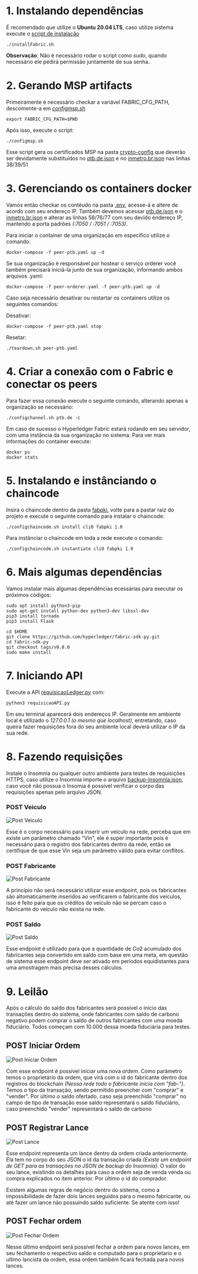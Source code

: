 # 1. Instalando dependências

É recomendado que utilize o **Ubuntu 20.04 LTS**, caso utilize sistema execute o [script de instalação](dependencias/installFabric.sh)

```console
./installFabric.sh
```

**Observação**: Não é necessário rodar o script como *sudo*, quando necessário ele pedirá permissão juntamente de sua senha.

# 2. Gerando MSP artifacts

Primeiramente é necessário checkar a variável FABRIC_CFG_PATH, descomente-a em [configmsp.sh](blockchain/configmsp.sh)

```console
export FABRIC_CFG_PATH=$PWD
```

Após isso, execute o script:

```console
./configmsp.sh
```

Esse script gera os certificados MSP na pasta [crypto-config](blockchain/crypto-config/) que deverão ser devidamente substituídos no [ptb.de.json](blockchain/fabpki-cli/ptb.de.json) e no [inmetro.br.json](blockchain/fabpki-cli/inmetro.br.json) nas linhas 38/39/51

# 3. Gerenciando os containers docker

Vamos então checkar os contéudo na pasta [.env](blockchain/.env), acesse-á e altere de acordo com seu endereço IP. Também devemos acessar [ptb.de.json](blockchain/fabpki-cli/ptb.de.json) e o [inmetro.br.json](blockchain/fabpki-cli/inmetro.br.json) e alterar as linhas 58/76/77 com seu devído endereço IP, mantendo a porta padrões *(:7050 / :7051 / :7053)*.

Para iniciar o container de uma organização em específico utilize o comando: 

```console
docker-compose -f peer-ptb.yaml up -d
```

Se sua organização é responsável por hostear o serviço orderer você também precisará iniciá-la junto de sua organização, informando ambos arquivos .yaml:

```console
docker-compose -f peer-orderer.yaml -f peer-ptb.yaml up -d
```

Caso seja necessário desativar ou restartar os containers utilize os seguintes comandos: 

Desativar:
```console
docker-compose -f peer-ptb.yaml stop
```

Resetar:
```console
./teardown.sh peer-ptb.yaml
```

# 4. Criar a conexão com o Fabric e conectar os peers

Para fazer essa conexão execute o seguinte comando, alterando apenas a organização se necessário:

```console
./configchannel.sh ptb.de -c
```

Em caso de sucesso o Hyperledger Fabric estará rodando em seu servidor, com uma instância da sua organização no sistema. Para ver mais informações do container execute:

```console
docker ps
docker stats
```

# 5. Instalando e instânciando o chaincode

Insira o chaincode dentro da pasta [fabpki](blockchain/fabpki/), volte para a pastar raiz do projeto e execute o seguinte comando para instalar o chaincode:

```console
./configchaincode.sh install cli0 fabpki 1.0
```

Para instânciar o chaincode em toda a rede execute o comando: 

```console
./configchaincode.sh instantiate cli0 fabpki 1.0
```

# 6. Mais algumas dependências


Vamos instalar mais algumas dependências ecessárias para executar os próximos códigos:

```console
sudo apt install python3-pip
sudo apt-get install python-dev python3-dev libssl-dev
pip3 install tornado
pip3 install Flask
```

```console
cd $HOME
git clone https://github.com/hyperledger/fabric-sdk-py.git
cd fabric-sdk-py
git checkout tags/v0.8.0
sudo make install
```

# 7. Iniciando API

Execute a API [requisicaoLedger.py](API/requisicaoLedger.py) com:

```console
python3 requisicaoAPI.py
```

Em seu terminal aparecerá dois endereços IP. Geralmente em ambiente local é utilizado o *127.0.0.1 (o mesmo que localhost)*, entretando, caso queira fazer requisições fora do seu ambiente local deverá utilizar o IP da sua rede.

# 8. Fazendo requisições 

Instale o Insomnia ou qualquer outro ambiente para testes de requisições HTTPS, caso utilize o Insomnia importe o arquivo [backup-insomnia.json](extras/backup_insomnia.json), caso você não possua o Insomia é possível verificar o corpo das requisições apenas pelo arquivo JSON.


### POST Veiculo
![Post Veiculo](https://i.imgur.com/pTDURzy.png)

Esse é o corpo necessário para inserir um veiculo na rede, perceba que em existe um parâmetro chamado "Vin", ele é super importante pois é necessário para o registro dos fabricantes dentro da rede, então se certifique de que esse Vin seja um parâmetro válido para evitar conflitos. 

### POST Fabricante
![Post Fabricante](https://i.imgur.com/5b8Q4QL.png)

A princípio não será necessário utilizar esse endpoint, pois os fabricantes são altomaticamente inseridos ao verificarem o fabricante dos veiculos, isso é feito para que os créditos do veículo não se percam caso o fabricante do veículo não exista na rede.

### POST Saldo
![Post Saldo](https://i.imgur.com/1dAMC2T.png)

Esse endpoint é utilizado para que a quantidade de Co2 acumulado dos fabricantes seja convertido em saldo com base em uma meta, em questão de sistema esse endpoint deve ser ativado em períodos equidistantes para uma amostragem mais precisa desses cálculos.

# 9. Leilão

Após o cálculo do saldo dos fabricantes será possível o início das transações dentro do sistema, onde fabricantes com saldo de carbono negativo podem comprar o saldo de outros fabricantes com uma moeda fiduciário. Todos começam com 10.000 dessa moeda fiduciária para testes.

## POST Iniciar Ordem
![Post Iniciar Ordem](https://i.imgur.com/1dAMC2T.png)

Com esse endpoint é possível iniciar uma nova *ordem*. Como parâmetro temos o proprietário da ordem, que virá com o id do fabricante dentro dos registros do blockchain *(Nessa rede todo o fabricante inicia com "fab-")*. Temos o tipo da transação, sendo permitido preencher com "comprar" e "vender". Por último o saldo ofertado, caso seja preenchido "comprar" no campo de tipo de transação esse saldo representará o saldo fiduciário, caso preenchido "vender" representará o saldo de carbono

## POST Registrar Lance
![Post Lance](https://i.imgur.com/4adFlzR.png)

Esse endpoint representa um lance dentro da ordem criada anteriormente. Ela tem no corpo do seu JSON o id da transação criada *(Existe um endpoint de GET para as transações no JSON de backup do Insomnia)*. O valor do seu lance, existindo os detalhes para caso a ordem seja de venda venda ou compra explicados no item anterior. Por último o id do comprador.

Existem algumas regras de negócio dentro do sistema, como a impossibilidade de fazer dois lances seguidos para o mesmo fabricante, ou até fazer um lance não possuindo saldo suficiente. Se atente com isso!

## POST Fechar ordem
![Post Fechar Ordem](https://i.imgur.com/4adFlzR.png)

Nesse último endpoint será possível fechar a ordem para novos lances, em seu fechamento o respectivo saldo e computado para o proprietario e o ultimo lancista da ordem, essa ordem também ficará fechada para novos lances.